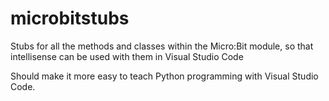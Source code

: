 # microbitstubs
Stubs for all the methods and classes within the Micro:Bit module, so that intellisense can be used with them in Visual Studio Code

Should make it more easy to teach Python programming with Visual Studio Code.
